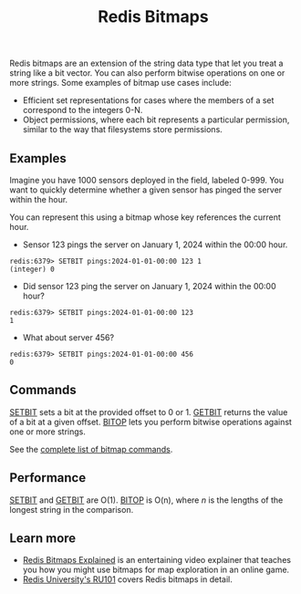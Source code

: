 ﻿---
title: "Redis Bitmaps"
linkTitle: "Bitmaps"
weight: 11
description: >
    Introduction to Redis Bitmaps
---

Redis bitmaps are an extension of the string data type that let you treat a string like a bit vector. You can also perform bitwise operations on one or more strings. Some examples of bitmap use cases include:

* Efficient set representations for cases where the members of a set correspond to the integers 0-N.
* Object permissions, where each bit represents a particular permission, similar to the way that filesystems store permissions.

## Examples

Imagine you have 1000 sensors deployed in the field, labeled 0-999. You want to quickly determine whether a given sensor has pinged the server within the hour. 

You can represent this using a bitmap whose key references the current hour.

* Sensor 123 pings the server on January 1, 2024 within the 00:00 hour.
```
redis:6379> SETBIT pings:2024-01-01-00:00 123 1
(integer) 0
```

* Did sensor 123 ping the server on January 1, 2024 within the 00:00 hour?
```
redis:6379> SETBIT pings:2024-01-01-00:00 123
1
```

* What about server 456?
```
redis:6379> SETBIT pings:2024-01-01-00:00 456
0
```

## Commands

[SETBIT](/commands/setbit) sets a bit at the provided offset to 0 or 1.
[GETBIT](/commands/getbit) returns the value of a bit at a given offset.
[BITOP](/commands/bitop) lets you perform bitwise operations against one or more strings.

See the [complete list of bitmap commands](https://redis.io/commands/?group=bitmap).

## Performance

[SETBIT](/commands/setbit) and [GETBIT](/commands/setbit) are O(1). [BITOP](/commands/bitop) is O(n), where _n_ is the lengths of the longest string in the comparison.

## Learn more

* [Redis Bitmaps Explained](https://www.youtube.com/watch?v=oj8LdJQjhJo) is an entertaining video explainer that teaches you how you might use bitmaps for map exploration in an online game. 
* [Redis University's RU101](https://university.redis.com/courses/ru101/) covers Redis bitmaps in detail.